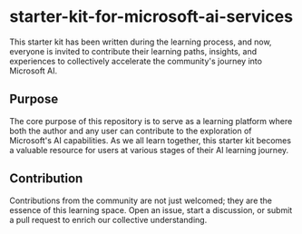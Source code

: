 # starter-kit-for-microsoft-ai-services

This starter kit has been written during the learning process, and now, everyone is invited to
contribute their learning paths, insights, and experiences to collectively accelerate the
community's journey into Microsoft AI.

## Purpose

The core purpose of this repository is to serve as a learning platform where both the author and
any user can contribute to the exploration of Microsoft's AI capabilities. As we all learn together,
this starter kit becomes a valuable resource for users at various stages of their AI learning
journey.

## Contribution

Contributions from the community are not just welcomed; they are the essence of this learning space.
Open an issue, start a discussion, or submit a pull request to enrich our collective understanding.
